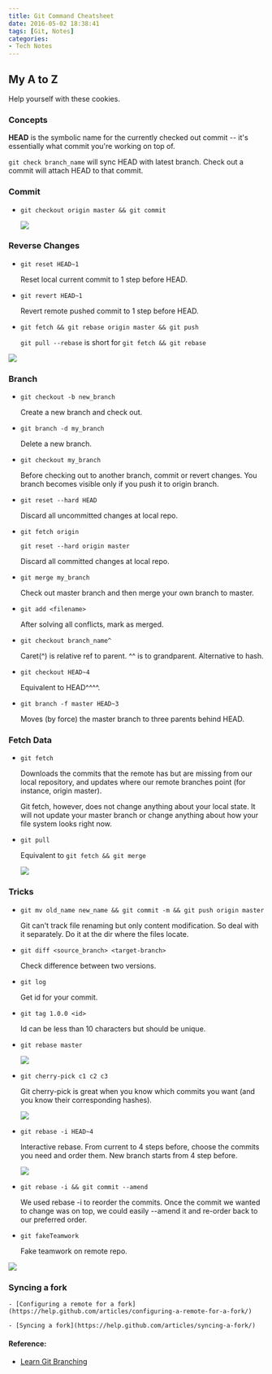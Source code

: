 ```yaml
---
title: Git Command Cheatsheet
date: 2016-05-02 18:38:41
tags: [Git, Notes]
categories:
- Tech Notes
---
```


## My A to Z

Help yourself with these cookies.

<!--more-->

### Concepts

**HEAD** is the symbolic name for the currently checked out commit -- it's essentially what commit you're working on top of.

`git check branch_name` will sync HEAD with latest branch. Check out a commit will attach HEAD to that commit.

### Commit

- `git checkout origin master && git commit`

	![](http://i.imgur.com/HeNywjX.png)

### Reverse Changes

- `git reset HEAD~1`

	Reset local current commit to 1 step before HEAD.

- `git revert HEAD~1`

	Revert remote pushed commit to 1 step before HEAD.

- `git fetch && git rebase origin master && git push`

	`git pull --rebase` is short for `git fetch && git rebase`

![](http://i.imgur.com/Cmu9UdI.png)

### Branch

- `git checkout -b new_branch`

	Create a new branch and check out.

- `git branch -d my_branch`

	Delete a new branch.

- `git checkout my_branch`

	Before checking out to another branch, commit or revert changes. You branch becomes visible only if you push it to origin branch.

- `git reset --hard HEAD`

	Discard all uncommitted changes at local repo.

- `git fetch origin`

	`git reset --hard origin master`

	Discard all committed changes at local repo.

- `git merge my_branch`

	Check out master branch and then merge your own branch to master.

- `git add <filename>`

	After solving all conflicts, mark as merged.

- `git checkout branch_name^`

	Caret(^) is relative ref to parent. ^^ is to grandparent. Alternative to hash.

- `git checkout HEAD~4`

	Equivalent to HEAD^^^^.

- `git branch -f master HEAD~3`

	Moves (by force) the master branch to three parents behind HEAD.


### Fetch Data

- `git fetch`

	Downloads the commits that the remote has but are missing from our local repository, and updates where our remote branches point (for instance, origin master).

	Git fetch, however, does not change anything about your local state. It will not update your master branch or change anything about how your file system looks right now.

- `git pull`

	Equivalent to `git fetch && git merge`

	![](http://i.imgur.com/7nCIfHw.png)


### Tricks

- `git mv old_name new_name && git commit -m && git push origin master`

	Git can't track file renaming but only content modification. So deal with it separately. Do it at the dir where the files locate.

- `git diff <source_branch> <target-branch>`

	Check difference between two versions.

- `git log`

	Get id for your commit.

- `git tag 1.0.0 <id>`

	Id can be less than 10 characters but should be unique.

- `git rebase master`

	![](http://i.imgur.com/KDFUWgL.png)

- `git cherry-pick c1 c2 c3`

	Git cherry-pick is great when you know which commits you want (and you know their corresponding hashes).

	![](http://i.imgur.com/SRF66QK.png)

- `git rebase -i HEAD~4`

	Interactive rebase. From current to 4 steps before, choose the commits you need and order them. New branch starts from 4 step before.

	![](http://i.imgur.com/ura6v9g.png)

- `git rebase -i && git commit --amend`

	We used rebase -i to reorder the commits. Once the commit we wanted to change was on top, we could easily --amend it and re-order back to our preferred order.

- `git fakeTeamwork`

	Fake teamwork on remote repo.

![](http://i.imgur.com/ynxS8Ap.png)

### Syncing a fork

	- [Configuring a remote for a fork](https://help.github.com/articles/configuring-a-remote-for-a-fork/)

	- [Syncing a fork](https://help.github.com/articles/syncing-a-fork/)

#### Reference:

+ [Learn Git Branching](http://pcottle.github.io/learnGitBranching/)
